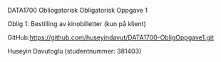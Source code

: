 DATA1700 Obliogatorisk Obligatorisk Oppgave 1

Oblig 1: Bestilling av kinobilletter (kun på klient)

GitHub:https://github.com/huseyindavut/DATA1700-ObligOppgave1.git

Huseyin Davutoglu  (studentnummer: 381403)

